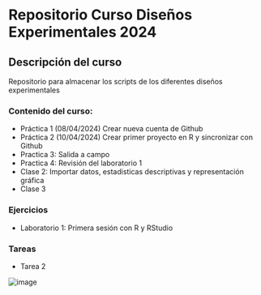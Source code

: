 # Repositorio Curso Diseños Experimentales 2024

## Descripción del curso
Repositorio para almacenar los scripts de los diferentes diseños experimentales

### Contenido del curso:
+ Práctica 1 (08/04/2024) Crear nueva cuenta de Github
+ Práctica 2 (10/04/2024) Crear primer proyecto en R y sincronizar con Github
+ Practica 3: Salida a campo
+ Practica 4: Revisión del laboratorio 1
+ Clase 2: Importar datos, estadisticas descriptivas y representación gráfica
+ Clase 3
  
### Ejercicios
+ Laboratorio 1: Primera sesión con R y RStudio

### Tareas
+ Tarea 2



![image](https://github.com/EstebanMotel/DisExp_2024/assets/166637280/04fd87dc-7682-4b4f-b945-2aeaa4f7ae2c)
